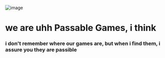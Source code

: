 ![image](https://github.com/user-attachments/assets/ed1775e3-e3a7-4972-9d2e-bc3949336cc0)

# we are uhh Passable Games, i think

### i don't remember where our games are, but when i find them, i assure you they are passible
